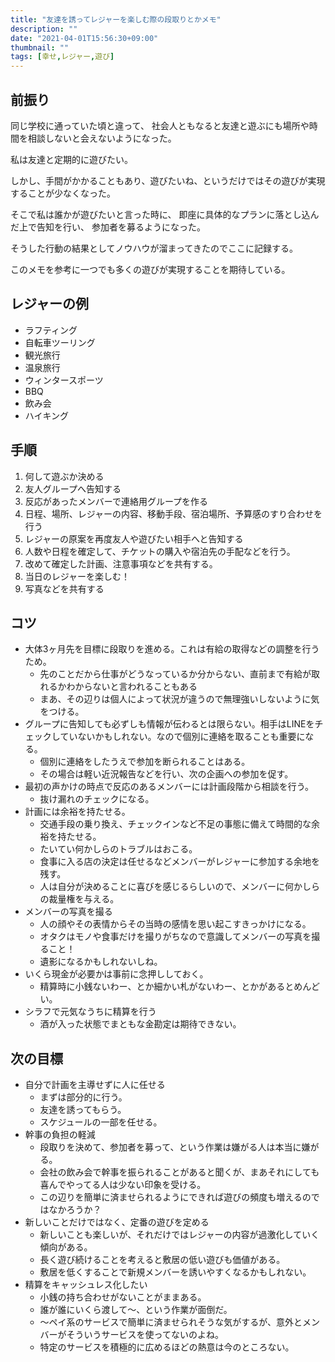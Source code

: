 ```yaml
---
title: "友達を誘ってレジャーを楽しむ際の段取りとかメモ"
description: ""
date: "2021-04-01T15:56:30+09:00"
thumbnail: ""
tags: [幸せ,レジャー,遊び]
---
```

## 前振り
同じ学校に通っていた頃と違って、
社会人ともなると友達と遊ぶにも場所や時間を相談しないと会えないようになった。

私は友達と定期的に遊びたい。

しかし、手間がかかることもあり、遊びたいね、というだけではその遊びが実現することが少なくなった。

そこで私は誰かが遊びたいと言った時に、
即座に具体的なプランに落とし込んだ上で告知を行い、
参加者を募るようになった。

そうした行動の結果としてノウハウが溜まってきたのでここに記録する。

このメモを参考に一つでも多くの遊びが実現することを期待している。

## レジャーの例
- ラフティング
- 自転車ツーリング
- 観光旅行
- 温泉旅行
- ウィンタースポーツ
- BBQ
- 飲み会
- ハイキング

## 手順
1. 何して遊ぶか決める
1. 友人グループへ告知する
1. 反応があったメンバーで連絡用グループを作る
1. 日程、場所、レジャーの内容、移動手段、宿泊場所、予算感のすり合わせを行う
1. レジャーの原案を再度友人や遊びたい相手へと告知する
1. 人数や日程を確定して、チケットの購入や宿泊先の手配などを行う。
1. 改めて確定した計画、注意事項などを共有する。
1. 当日のレジャーを楽しむ！
1. 写真などを共有する

## コツ
- 大体3ヶ月先を目標に段取りを進める。これは有給の取得などの調整を行うため。
    - 先のことだから仕事がどうなっているか分からない、直前まで有給が取れるかわからないと言われることもある
    - まあ、その辺りは個人によって状況が違うので無理強いしないように気をつける。
- グループに告知しても必ずしも情報が伝わるとは限らない。相手はLINEをチェックしていないかもしれない。なので個別に連絡を取ることも重要になる。
    - 個別に連絡をしたうえで参加を断られることはある。
    - その場合は軽い近況報告などを行い、次の企画への参加を促す。
- 最初の声かけの時点で反応のあるメンバーには計画段階から相談を行う。
    - 抜け漏れのチェックになる。
- 計画には余裕を持たせる。
    - 交通手段の乗り換え、チェックインなど不足の事態に備えて時間的な余裕を持たせる。
    - たいてい何かしらのトラブルはおこる。
    - 食事に入る店の決定は任せるなどメンバーがレジャーに参加する余地を残す。
    - 人は自分が決めることに喜びを感じるらしいので、メンバーに何かしらの裁量権を与える。
- メンバーの写真を撮る
    - 人の顔やその表情からその当時の感情を思い起こすきっかけになる。
    - オタクはモノや食事だけを撮りがちなので意識してメンバーの写真を撮ること！
    - 遺影になるかもしれないしね。
- いくら現金が必要かは事前に念押ししておく。
    - 精算時に小銭ないわー、とか細かい札がないわー、とかがあるとめんどい。
- シラフで元気なうちに精算を行う
    - 酒が入った状態でまともな金勘定は期待できない。

## 次の目標
- 自分で計画を主導せずに人に任せる
    - まずは部分的に行う。
    - 友達を誘ってもらう。
    - スケジュールの一部を任せる。
- 幹事の負担の軽減
    - 段取りを決めて、参加者を募って、という作業は嫌がる人は本当に嫌がる。
    - 会社の飲み会で幹事を振られることがあると聞くが、まあそれにしても喜んでやってる人は少ない印象を受ける。
    - この辺りを簡単に済ませられるようにできれば遊びの頻度も増えるのではなかろうか？
- 新しいことだけではなく、定番の遊びを定める
    - 新しいことも楽しいが、それだけではレジャーの内容が過激化していく傾向がある。
    - 長く遊び続けることを考えると敷居の低い遊びも価値がある。
    - 敷居を低くすることで新規メンバーを誘いやすくなるかもしれない。
- 精算をキャッシュレス化したい
  - 小銭の持ち合わせがないことがままある。
  - 誰が誰にいくら渡して〜、という作業が面倒だ。
  - 〜ペイ系のサービスで簡単に済ませられそうな気がするが、意外とメンバーがそういうサービスを使ってないのよね。
  - 特定のサービスを積極的に広めるほどの熱意は今のところない。
